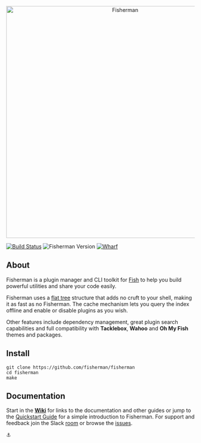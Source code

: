 <p align="center">
  <a href="http://fisherman.sh">
    <img alt="Fisherman" width=620px  src="https://cloud.githubusercontent.com/assets/8317250/10865127/daa0e138-8044-11e5-91f9-f72228974552.png">
  </a>
</p>

[![Build Status][travis-badge]][travis-link]
![Fisherman Version][fisherman-version]
[![Wharf][wharf-badge]][wharf-link]

## About

Fisherman is a plugin manager and CLI toolkit for [Fish][fish] to help you build powerful utilities and share your code easily.

Fisherman uses a [flat tree][flat-tree] structure that adds no cruft to your shell, making it as fast as no Fisherman. The cache mechanism lets you query the index offline and enable or disable plugins as you wish.

Other features include dependency management, great plugin search capabilities and full compatibility with **Tacklebox**, **Wahoo** and **Oh My Fish** themes and packages.

## Install

```fish
git clone https://github.com/fisherman/fisherman
cd fisherman
make
```


## Documentation

Start in the [**Wiki**][docs] for links to the documentation and other guides or jump to the [Quickstart Guide][quickstart] for a simple introduction to Fisherman. For support and feedback join the Slack [room][wharf-link] or browse the [issues][issues].


:anchor:


<!-- Links -->

[faq]: https://github.com/fisherman/fisherman/wiki/FAQ
[fish]: https://github.com/fish-shell/fish-shell
[docs]: https://github.com/fisherman/fisherman/wiki
[intro]: man/man7/fisher-tour.md
[issues]: http://github.com/fisherman/fisherman/issues
[quickstart]: https://github.com/fisherman/fisherman/wiki/Quickstart-Guide
[flat-tree]: https://github.com/fisherman/fisherman/blob/master/man/man7/fisher.md#flat-tree
[wharf-link]: https://fisherman-wharf.herokuapp.com/
[fisher-tour]: man/man7/fisher-tour.md
[wharf-badge]: https://img.shields.io/badge/wharf-join%20the%20chat-00cc99.svg?style=flat-square
[screencasts]: https://github.com/fisherman/fisherman/wiki/Screencasts
[travis-link]: https://travis-ci.org/fisherman/fisherman
[travis-badge]: https://img.shields.io/travis/fisherman/fisherman.svg?style=flat-square
[fisherman-version]: https://img.shields.io/badge/fisherman-v0.4.0-00B9FF.svg?style=flat-square
